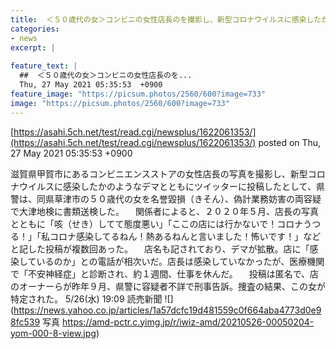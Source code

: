 ```yaml
---
title:  ＜５０歳代の女＞コンビニの女性店長のを撮影し、新型コロナウイルスに感染したかのようなデマとともにツイッターに投稿  
categories:
- news
excerpt: |
  
feature_text: |
  ##  ＜５０歳代の女＞コンビニの女性店長のを...
  Thu, 27 May 2021 05:35:53  +0900
feature_image: "https://picsum.photos/2560/600?image=733"
image: "https://picsum.photos/2560/600?image=733"
---
```


[https://asahi.5ch.net/test/read.cgi/newsplus/1622061353/](https://asahi.5ch.net/test/read.cgi/newsplus/1622061353/)
posted on Thu, 27 May 2021 05:35:53  +0900

<!--more-->

滋賀県甲賀市にあるコンビニエンスストアの女性店長の写真を撮影し、新型コロナウイルスに感染したかのようなデマとともにツイッターに投稿したとして、県警は、同県草津市の５０歳代の女を名誉毀損（きそん）、偽計業務妨害の両容疑で大津地検に書類送検した。 　関係者によると、２０２０年５月、店長の写真とともに「咳（せき）してて態度悪い」「ここの店には行かないで！コロナうつる！」「私コロナ感染してるねん！熱あるねんと言いました！怖いです！」などと記した投稿が複数回あった。 　店名も記されており、デマが拡散。店に「感染しているのか」との電話が相次いだ。店長は感染していなかったが、医療機関で「不安神経症」と診断され、約１週間、仕事を休んだ。 　投稿は匿名で、店のオーナーらが昨年９月、県警に容疑者不詳で刑事告訴。捜査の結果、この女が特定された。 5/26(水) 19:09 読売新聞 ![](https://news.yahoo.co.jp/articles/1a57dcfc19d481559c0f664aba4773d0e98fc539 写真 https://amd-pctr.c.yimg.jp/r/iwiz-amd/20210526-00050204-yom-000-8-view.jpg)
